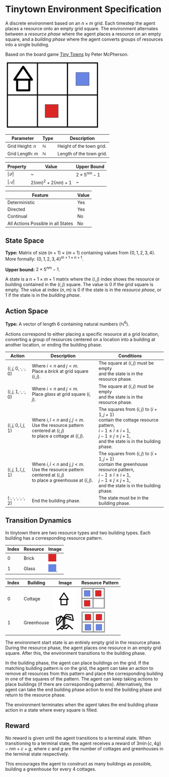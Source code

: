 # Tinytown Environment Specification

A discrete environment based on an $n \times m$ grid.
Each timestep the agent places a resource onto an empty grid square.
The environment alternates between a _resource phase_ where the agent places a resource on an empty square,
and a _building phase_ where the agent converts groups of resources into a single building.

Based on the board game [Tiny Towns](https://www.petermcpherson.com/games/tiny-towns) by Peter McPherson.

<img src="images/tinytown.png" alt="Tinytown Environment Example" width="300"/>

| Parameter        | Type         | Description              |
|------------------|--------------|--------------------------|
| Grid Height: $n$ | $\mathbb{N}$ | Height of the town grid. |
| Grid Length: $m$ | $\mathbb{N}$ | Length of the town grid. |

| Property                | Value                                             | Upper Bound             |
|-------------------------|---------------------------------------------------|-------------------------|
| $\vert\mathcal{S}\vert$ | ~                                                 | $2\times{{5}^{nm}} - 1$ |
| $\vert\mathcal{A}\vert$ | $2{\left(nm\right)}^{2} + 2{\left(nm\right)} + 1$ | ~                       |

| Feature                            | Value |
|------------------------------------|-------|
| Deterministic                      | Yes   |
| Directed                           | Yes   |
| Continual                          | No    |
| All Actions Possible in all States | No    |

## State Space

**Type:** Matrix of size $\left(n + 1\right) \times \left(m + 1\right)$
containing values from $\left\lbrace0, 1, 2, 3, 4\right\rbrace$.
More formally: ${\left\lbrace0, 1, 2, 3, 4\right\rbrace}^{m + 1 \times n + 1}$.

**Upper bound:** $2\times{{5}^{nm}} - 1$.

A state is a $n + 1 \times m + 1$ matrix where the $\left(i, j\right)$ index shows the
resource or building contained in the $\left(i, j\right)$ square.
The value is $0$ if the grid square is empty. The value at index $\left(n, m\right)$ is $0$
if the state is in the _resource phase_, or $1$ if the state is in the _building phase_.

## Action Space

**Type:** A vector of length $6$ containing natural numbers ($\mathbb{N}^{6}$).

Actions correspond to either placing a specific resource at a grid location,
converting a group of resources centered on a location into a building at another location,
or ending the building phase.

| Action                                              | Description                                                                                                                                                                         | Conditions                                                                                                                                                                                                                                 |
|-----------------------------------------------------|-------------------------------------------------------------------------------------------------------------------------------------------------------------------------------------|--------------------------------------------------------------------------------------------------------------------------------------------------------------------------------------------------------------------------------------------|
| $\left(i, j, 0, \cdot, \cdot, 0\right)$             | Where $i < n$ and $j < m$.<br/> Place a _brick_ at grid square $\left(i, j\right)$.                                                                                                 | The square at $\left(i, j\right)$ must be empty<br/>and the state is in the resource phase.                                                                                                                                                |
| $\left(i, j, 1, \cdot, \cdot, 0\right)$             | Where $i < n$ and $j < m$.<br/> Place _glass_ at grid square $\left(i, j\right)$.                                                                                                   | The square at $\left(i, j\right)$ must be empty<br/>and the state is in the resource phase.                                                                                                                                                |
| $\left(i, j, 0, \tilde{i}, \tilde{j}, 1\right)$     | Where ${i, \tilde{i} < n}$ and ${j, \tilde{j} < m}$.<br/>Use the resource pattern centered at $\left(i, j\right)$<br/>to place a cottage at $\left(\tilde{i}, \tilde{j}\right)$.    | The squares from $\left(i, j\right)$ to $\left(i + 1, j + 1\right)$<br/>contain the cottage resource pattern,<br/>${i - 1 \leq \tilde{i}\leq i + 1}$,<br/>$j - 1 \leq \tilde{j}\leq j + 1$,<br/>and the state is in the building phase.    |
| $\left(i, j, 1, \tilde{i}, \tilde{j}, 1\right)$     | Where ${i, \tilde{i} < n}$ and ${j, \tilde{j} < m}$.<br/>Use the resource pattern centered at $\left(i, j\right)$<br/>to place a greenhouse at $\left(\tilde{i}, \tilde{j}\right)$. | The squares from $\left(i, j\right)$ to $\left(i + 1, j + 1\right)$<br/>contain the greenhouse resource pattern,<br/>${i - 1 \leq \tilde{i}\leq i + 1}$,<br/>$j - 1 \leq \tilde{j}\leq j + 1$,<br/>and the state is in the building phase. |
| $\left(\cdot, \cdot, \cdot, \cdot, \cdot, 2\right)$ | End the building phase.                                                                                                                                                             | The state must be in the building phase.                                                                                                                                                                                                   |

## Transition Dynamics
In tinytown there are two resource types and two building types. Each building has a corresponding resource pattern.

| Index | Resource | Image                                                                                     |
|-------|----------|-------------------------------------------------------------------------------------------|
| 0     | Brick    | <img src="images/tinytown-brick-resource.png" alt="Tinytown Brick Resource" width="25"/>  |
| 1     | Glass    | <img src="images/tinytown-glass-resource.png" alt="Tinytown Glass Resource" width="25"/>. |

| Index | Building   | Image                                                                            | Resource Pattern                                                                                 |
|-------|------------|----------------------------------------------------------------------------------|--------------------------------------------------------------------------------------------------|
| 0     | Cottage    | <img src="images/tinytown-cottage.png" alt="Tinytown Cottage" width="75"/>       | <img src="images/tinytown-cottage-pattern.png" alt="Tinytown Cottage Pattern" width="75"/>       |
| 1     | Greenhouse | <img src="images/tinytown-greenhouse.png" alt="Tinytown Greenhouse" width="75"/> | <img src="images/tinytown-greenhouse-pattern.png" alt="Tinytown Greenhouse Pattern" width="75"/> |

The environment start state is an entirely empty grid in the resource phase.
During the resource phase, the agent places one resource in an empty grid square. After this, the environment transitions to the building phase.

In the building phase, the agent can place buildings on the grid. If the matching building pattern is on the grid,
the agent can take an action to remove all resources from this pattern and place the corresponding building in one of
the squares of the pattern. The agent can keep taking actions to place buildings (if there are corresponding patterns).
Alternatively, the agent can take the end building phase action to end the building phase and return to the resource phase.

The environment terminates when the agent takes the end building phase action in a state where every square is filled.

## Reward
No reward is given until the agent transitions to a terminal state.
When transitioning to a terminal state, the agent receives a reward of
$3\min{\left\lbrace c, 4g \right\rbrace} - nm + c + g$, 
where $c$ and $g$ are the number of cottages and greenhouses in the terminal state respectively.

This encourages the agent to construct as many buildings as possible,
building a greenhouse for every $4$ cottages.
